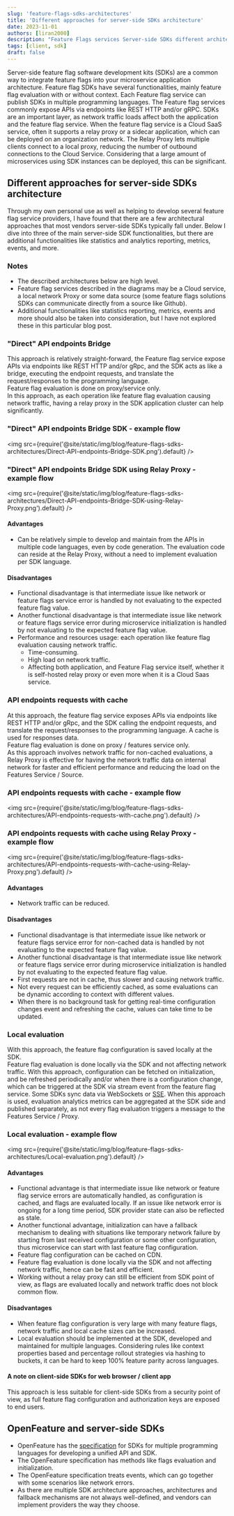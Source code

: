 ```yaml
---
slug: 'feature-flags-sdks-architectures'
title: 'Different approaches for server-side SDKs architecture'
date: 2023-11-01
authors: [liran2000]
description: "Feature Flags services Server-side SDKs different architectures approaches"
tags: [client, sdk]
draft: false
---
```


Server-side feature flag software development kits (SDKs) are a common way to integrate feature flags into your microservice application architecture.
Feature flag SDKs have several functionalities, mainly feature flag evaluation with or without context.
Each Feature flag service can publish SDKs in multiple programming languages.
The Feature flag services commonly expose APIs via endpoints like REST HTTP and/or gRPC.
SDKs are an important layer, as network traffic loads affect both the application and the feature flag service.
When the feature flag service is a Cloud SaaS service, often it supports a relay proxy or a sidecar application, which can be deployed on an organization network.
The Relay Proxy lets multiple clients connect to a local proxy, reducing the number of outbound connections to the Cloud Service.
Considering that a large amount of microservices using SDK instances can be deployed, this can be significant.


<!--truncate-->

## Different approaches for server-side SDKs architecture

Through my own personal use as well as helping to develop several feature flag service providers, I have found that there are a few architectural approaches that most vendors server-side SDKs typically fall under.
Below I dive into three of the main server-side SDK functionalities, but there are additional functionalities like statistics and analytics reporting, metrics, events, and more.

### Notes

* The described architectures below are high level.
* Feature flag services described in the diagrams may be a Cloud service, a local network Proxy or some data source (some feature flags solutions SDKs can communicate directly from a source like Github).
* Additional functionalities like statistics reporting, metrics, events and more should also be taken into consideration, but I have not explored these in this particular blog post.

### "Direct" API endpoints Bridge

This approach is relatively straight-forward, the Feature flag service expose APIs via endpoints like REST HTTP and/or gRpc, and the SDK acts as like a bridge, executing the endpoint requests, and translate the request/responses to the programming language.  
Feature flag evaluation is done on proxy/service only.  
In this approach, as each operation like feature flag evaluation causing network traffic, having a relay proxy in the SDK application cluster can help significantly.

### "Direct" API endpoints Bridge SDK - example flow

<img src={require('@site/static/img/blog/feature-flags-sdks-architectures/Direct-API-endpoints-Bridge-SDK.png').default} />

### "Direct" API endpoints Bridge SDK using Relay Proxy - example flow

<img src={require('@site/static/img/blog/feature-flags-sdks-architectures/Direct-API-endpoints-Bridge-SDK-using-Relay-Proxy.png').default} />

#### Advantages

* Can be relatively simple to develop and maintain from the APIs in multiple code languages, even by code generation.
  The evaluation code can reside at the Relay Proxy, without a need to implement evaluation per SDK language.

#### Disadvantages

* Functional disadvantage is that intermediate issue like network or feature flags service error is handled by not evaluating to the expected feature flag value.
* Another functional disadvantage is that intermediate issue like network or feature flags service error during microservice initialization is handled by not evaluating to the expected feature flag value.
* Performance and resources usage: each operation like feature flag evaluation causing network traffic.
    * Time-consuming.
    * High load on network traffic.
    * Affecting both application, and Feature Flag service itself, whether it is self-hosted relay proxy or even more when it is a Cloud Saas service.

### API endpoints requests with cache

At this approach, the feature flag service exposes APIs via endpoints like REST HTTP and/or gRpc, and the SDK calling the endpoint requests, and translate the request/responses to the programming language. A cache is used for responses data.  
Feature flag evaluation is done on proxy / features service only.  
As this approach involves network traffic for non-cached evaluations, a Relay Proxy is effective for having the network traffic data on internal network for faster and efficient performance and reducing the load on the Features Service / Source.

### API endpoints requests with cache - example flow

<img src={require('@site/static/img/blog/feature-flags-sdks-architectures/API-endpoints-requests-with-cache.png').default} />

### API endpoints requests with cache using Relay Proxy - example flow

<img src={require('@site/static/img/blog/feature-flags-sdks-architectures/API-endpoints-requests-with-cache-using-Relay-Proxy.png').default} />

#### Advantages

* Network traffic can be reduced.

#### Disadvantages

* Functional disadvantage is that intermediate issue like network or feature flags service error for non-cached data is handled by not evaluating to the expected feature flag value.
* Another functional disadvantage is that intermediate issue like network or feature flags service error during microservice initialization is handled by not evaluating to the expected feature flag value.
* First requests are not in cache, thus slower and causing network traffic.
* Not every request can be efficiently cached, as some evaluations can be dynamic according to context with different values.
* When there is no background task for getting real-time configuration changes event and refreshing the cache, values can take time to be updated.

### Local evaluation

With this approach, the feature flag configuration is saved locally at the SDK.  
Feature flag evaluation is done locally via the SDK and not affecting network traffic.
With this approach, configuration can be fetched on initialization, and be refreshed periodically and/or when there is a configuration change, which can be triggered at the SDK via stream event from the feature flag service. 
Some SDKs sync data via WebSockets or [SSE](https://en.wikipedia.org/wiki/Server-sent_events).
When this approach is used, evaluation analytics metrics can be aggregated at the SDK side and published separately, as not every flag evaluation triggers a message to the Features Service / Proxy.

### Local evaluation - example flow

<img src={require('@site/static/img/blog/feature-flags-sdks-architectures/Local-evaluation.png').default} />

#### Advantages

* Functional advantage is that intermediate issue like network or feature flag service errors are automatically handled, as configuration is cached, and flags are evaluated locally.
  If an issue like network error is ongoing for a long time period, SDK provider state can also be reflected as stale.
* Another functional advantage, initialization can have a fallback mechanism to dealing with situations like temporary network failure by starting from last received configuration or some other configuration, thus microservice can start with last feature flag configuration.
* Feature flag configuration can be cached on CDN.
* Feature flag evaluation is done locally via the SDK and not affecting network traffic, hence can be fast and efficient.
* Working without a relay proxy can still be efficient from SDK point of view, as flags are evaluated locally and network traffic does not block common flow.

#### Disadvantages

* When feature flag configuration is very large with many feature flags, network traffic and local cache sizes can be increased.
* Local evaluation should be implemented at the SDK, developed and maintained for multiple languages. Considering rules like context properties based and percentage rollout strategies via hashing to buckets, it can be hard to keep 100% feature parity across languages.

#### A note on client-side SDKs for web browser / client app

This approach is less suitable for client-side SDKs from a security point of view, as full feature flag configuration and authorization keys are exposed to end users.

## OpenFeature and server-side SDKs

* OpenFeature has the [specification](https://openfeature.dev/specification/glossary/#feature-flag-sdk) for SDKs for
  multiple programming languages for developing a unified API and SDK.
* The OpenFeature specification has methods like flags evaluation and initialization.
* The OpenFeature specification treats events, which can go together with some scenarios like network errors.
* As there are multiple SDK architecture approaches, architectures and fallback mechanisms are not always
  well-defined, and vendors can implement providers the way they choose.


